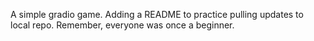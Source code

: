 A simple gradio game.
Adding a README to practice pulling updates to local repo.
Remember, everyone was once a beginner.
